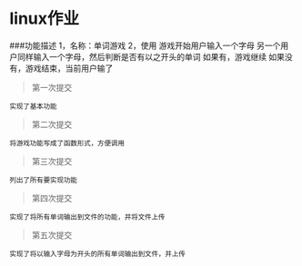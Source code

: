 # linux作业

###功能描述
	1，名称：单词游戏
	2，使用
		游戏开始用户输入一个字母
		另一个用户同样输入一个字母，然后判断是否有以之开头的单词
		如果有，游戏继续
		如果没有，游戏结束，当前用户输了


>第一次提交

	实现了基本功能

>第二次提交

	将游戏功能写成了函数形式，方便调用

>第三次提交

	列出了所有要实现功能

>第四次提交

	实现了将所有单词输出到文件的功能，并将文件上传
	
	
>第五次提交

	实现了将以输入字母为开头的所有单词输出到文件，并上传